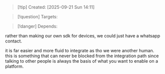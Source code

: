 
>[!tip] Created: [2025-09-21 Sun 14:11]

>[!question] Targets: 

>[!danger] Depends: 

rather than making our own sdk for devices, we could just have a whatsapp contact.

it is far easier and more fluid to integrate as tho we were another human.
this is something that can never be blocked from the integration path since talking to other people is always the basis of what you want to enable on a platform.